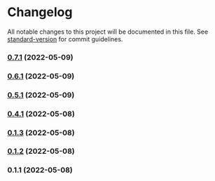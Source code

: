# Changelog

All notable changes to this project will be documented in this file. See [standard-version](https://github.com/conventional-changelog/standard-version) for commit guidelines.

### [0.7.1](https://github.com/ekrata/svelte-common/compare/v0.7.0...v0.7.1) (2022-05-09)

### [0.6.1](https://github.com/ekrata/svelte-common/compare/v0.6.0...v0.6.1) (2022-05-09)

### [0.5.1](https://github.com/ekrata/svelte-common/compare/v0.5.0...v0.5.1) (2022-05-09)

### [0.4.1](https://github.com/ekrata/svelte-common/compare/v0.4.0...v0.4.1) (2022-05-08)

### [0.1.3](https://github.com/ekrata/svelte-common/compare/v0.1.2...v0.1.3) (2022-05-08)

### [0.1.2](https://github.com/ekrata/svelte-common/compare/v0.1.1...v0.1.2) (2022-05-08)

### 0.1.1 (2022-05-08)
